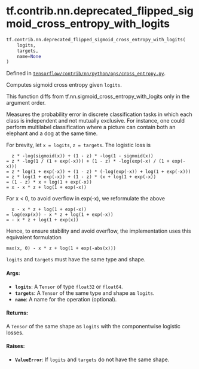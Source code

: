 <div itemscope itemtype="http://developers.google.com/ReferenceObject">
<meta itemprop="name" content="tf.contrib.nn.deprecated_flipped_sigmoid_cross_entropy_with_logits" />
<meta itemprop="path" content="Stable" />
</div>

# tf.contrib.nn.deprecated_flipped_sigmoid_cross_entropy_with_logits

``` python
tf.contrib.nn.deprecated_flipped_sigmoid_cross_entropy_with_logits(
    logits,
    targets,
    name=None
)
```



Defined in [`tensorflow/contrib/nn/python/ops/cross_entropy.py`](https://www.tensorflow.org/code/tensorflow/contrib/nn/python/ops/cross_entropy.py).

Computes sigmoid cross entropy given `logits`.

This function diffs from tf.nn.sigmoid_cross_entropy_with_logits only in the
argument order.

Measures the probability error in discrete classification tasks in which each
class is independent and not mutually exclusive.  For instance, one could
perform multilabel classification where a picture can contain both an elephant
and a dog at the same time.

For brevity, let `x = logits`, `z = targets`.  The logistic loss is

      z * -log(sigmoid(x)) + (1 - z) * -log(1 - sigmoid(x))
    = z * -log(1 / (1 + exp(-x))) + (1 - z) * -log(exp(-x) / (1 + exp(-x)))
    = z * log(1 + exp(-x)) + (1 - z) * (-log(exp(-x)) + log(1 + exp(-x)))
    = z * log(1 + exp(-x)) + (1 - z) * (x + log(1 + exp(-x))
    = (1 - z) * x + log(1 + exp(-x))
    = x - x * z + log(1 + exp(-x))

For x < 0, to avoid overflow in exp(-x), we reformulate the above

      x - x * z + log(1 + exp(-x))
    = log(exp(x)) - x * z + log(1 + exp(-x))
    = - x * z + log(1 + exp(x))

Hence, to ensure stability and avoid overflow, the implementation uses this
equivalent formulation

    max(x, 0) - x * z + log(1 + exp(-abs(x)))

`logits` and `targets` must have the same type and shape.

#### Args:

* <b>`logits`</b>: A `Tensor` of type `float32` or `float64`.
* <b>`targets`</b>: A `Tensor` of the same type and shape as `logits`.
* <b>`name`</b>: A name for the operation (optional).


#### Returns:

A `Tensor` of the same shape as `logits` with the componentwise
logistic losses.


#### Raises:

* <b>`ValueError`</b>: If `logits` and `targets` do not have the same shape.